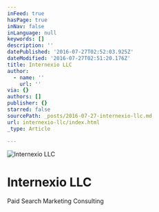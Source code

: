 ```yaml
---
inFeed: true
hasPage: true
inNav: false
inLanguage: null
keywords: []
description: ''
datePublished: '2016-07-27T02:52:03.925Z'
dateModified: '2016-07-27T02:51:20.176Z'
title: Internexio LLC
author:
  - name: ''
    url: ''
via: {}
authors: []
publisher: {}
starred: false
sourcePath: _posts/2016-07-27-internexio-llc.md
url: internexio-llc/index.html
_type: Article

---
```

![Internexio LLC](https://the-grid-user-content.s3-us-west-2.amazonaws.com/86212d40-79a9-4948-a3f9-f993bef150b8.png)

# Internexio LLC
Paid Search Marketing Consulting